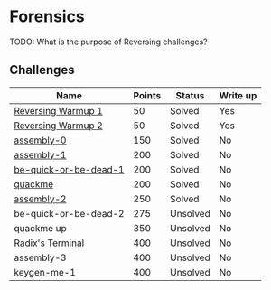 # Forensics

TODO: What is the purpose of Reversing challenges?

## Challenges

|Name|Points|Status|Write up
|-|-|-|-|
|[Reversing Warmup 1](Reversing%20Warmup%201)|50|Solved|Yes|
|[Reversing Warmup 2](Reversing%20Warmup%202)|50|Solved|Yes|
|[assembly-0](assembly-0)|150|Solved|No|
|[assembly-1](assembly-1)|200|Solved|No|
|[be-quick-or-be-dead-1](be-quick-or-be-dead-1)|200|Solved|No|
|[quackme](quackme)|200|Solved|No|
|[assembly-2](assembly-2)|250|Solved|No|
|be-quick-or-be-dead-2|275|Unsolved|No|
|quackme up|350|Unsolved|No|
|Radix's Terminal|400|Unsolved|No|
|assembly-3|400|Unsolved|No| 
|keygen-me-1|400|Unsolved|No|
